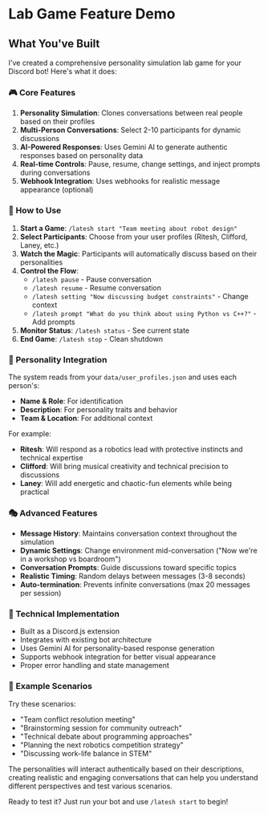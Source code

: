 # Lab Game Feature Demo

## What You've Built

I've created a comprehensive personality simulation lab game for your Discord bot! Here's what it does:

### 🎮 Core Features

1. **Personality Simulation**: Clones conversations between real people based on their profiles
2. **Multi-Person Conversations**: Select 2-10 participants for dynamic discussions
3. **AI-Powered Responses**: Uses Gemini AI to generate authentic responses based on personality data
4. **Real-time Controls**: Pause, resume, change settings, and inject prompts during conversations
5. **Webhook Integration**: Uses webhooks for realistic message appearance (optional)

### 🎯 How to Use

1. **Start a Game**: `/latesh start "Team meeting about robot design"`
2. **Select Participants**: Choose from your user profiles (Ritesh, Clifford, Laney, etc.)
3. **Watch the Magic**: Participants will automatically discuss based on their personalities
4. **Control the Flow**: 
   - `/latesh pause` - Pause conversation
   - `/latesh resume` - Resume conversation
   - `/latesh setting "Now discussing budget constraints"` - Change context
   - `/latesh prompt "What do you think about using Python vs C++?"` - Add prompts
5. **Monitor Status**: `/latesh status` - See current state
6. **End Game**: `/latesh stop` - Clean shutdown

### 🧠 Personality Integration

The system reads from your `data/user_profiles.json` and uses each person's:
- **Name & Role**: For identification
- **Description**: For personality traits and behavior
- **Team & Location**: For additional context

For example:
- **Ritesh**: Will respond as a robotics lead with protective instincts and technical expertise
- **Clifford**: Will bring musical creativity and technical precision to discussions
- **Laney**: Will add energetic and chaotic-fun elements while being practical

### 🎭 Advanced Features

- **Message History**: Maintains conversation context throughout the simulation
- **Dynamic Settings**: Change environment mid-conversation ("Now we're in a workshop vs boardroom")
- **Conversation Prompts**: Guide discussions toward specific topics
- **Realistic Timing**: Random delays between messages (3-8 seconds)
- **Auto-termination**: Prevents infinite conversations (max 20 messages per session)

### 🔧 Technical Implementation

- Built as a Discord.js extension
- Integrates with existing bot architecture
- Uses Gemini AI for personality-based response generation
- Supports webhook integration for better visual appearance
- Proper error handling and state management

### 📝 Example Scenarios

Try these scenarios:
- "Team conflict resolution meeting"
- "Brainstorming session for community outreach"
- "Technical debate about programming approaches"
- "Planning the next robotics competition strategy"
- "Discussing work-life balance in STEM"

The personalities will interact authentically based on their descriptions, creating realistic and engaging conversations that can help you understand different perspectives and test various scenarios.

Ready to test it? Just run your bot and use `/latesh start` to begin!
